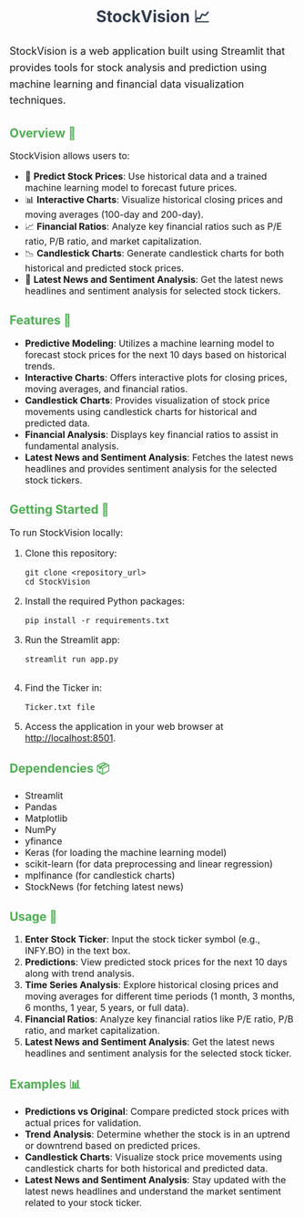 <h1 style="text-align: center; color: #2E3B4E;">StockVision 📈</h1>

<p style="font-size: 18px; line-height: 1.6;">StockVision is a web application built using Streamlit that provides tools for stock analysis and prediction using machine learning and financial data visualization techniques.</p>  

<h2 style="color: #4CAF50;">Overview 🚀</h2>   
<p style="font-size: 16px;">StockVision allows users to:</p>   
<ul style="font-size: 16px;">
    <li>🧠 <b>Predict Stock Prices</b>: Use historical data and a trained machine learning model to forecast future prices.</li>
    <li>📊 <b>Interactive Charts</b>: Visualize historical closing prices and moving averages (100-day and 200-day).</li>
    <li>📈 <b>Financial Ratios</b>: Analyze key financial ratios such as P/E ratio, P/B ratio, and market capitalization.</li>
    <li>📉 <b>Candlestick Charts</b>: Generate candlestick charts for both historical and predicted stock prices.</li>
    <li>📰 <b>Latest News and Sentiment Analysis</b>: Get the latest news headlines and sentiment analysis for selected stock tickers.</li>
</ul>

<h2 style="color: #4CAF50;">Features 🌟</h2>
<ul style="font-size: 16px;">
    <li><b>Predictive Modeling</b>: Utilizes a machine learning model to forecast stock prices for the next 10 days based on historical trends.</li>
    <li><b>Interactive Charts</b>: Offers interactive plots for closing prices, moving averages, and financial ratios.</li>
    <li><b>Candlestick Charts</b>: Provides visualization of stock price movements using candlestick charts for historical and predicted data.</li>
    <li><b>Financial Analysis</b>: Displays key financial ratios to assist in fundamental analysis.</li>
    <li><b>Latest News and Sentiment Analysis</b>: Fetches the latest news headlines and provides sentiment analysis for the selected stock tickers.</li>
</ul>

<h2 style="color: #4CAF50;">Getting Started 🚀</h2>
<p style="font-size: 16px;">To run StockVision locally:</p>
<ol style="font-size: 16px;">
    <li>Clone this repository:
        <pre><code>git clone &lt;repository_url&gt;
cd StockVision
</code></pre>
    </li>
    <li>Install the required Python packages:
        <pre><code>pip install -r requirements.txt
</code></pre>
    </li>
    <li>Run the Streamlit app:
        <pre><code>streamlit run app.py
        </code></pre>
    </li>
    <li>Find the Ticker in:
        <pre><code>Ticker.txt file
</code></pre>
    </li>
    <li>Access the application in your web browser at <a href="http://localhost:8501">http://localhost:8501</a>.</li>
</ol>

<h2 style="color: #4CAF50;">Dependencies 📦</h2>
<ul style="font-size: 16px;">
    <li>Streamlit</li>
    <li>Pandas</li>
    <li>Matplotlib</li>
    <li>NumPy</li>
    <li>yfinance</li>
    <li>Keras (for loading the machine learning model)</li>
    <li>scikit-learn (for data preprocessing and linear regression)</li>
    <li>mplfinance (for candlestick charts)</li>
    <li>StockNews (for fetching latest news)</li>
</ul>

<h2 style="color: #4CAF50;">Usage 📝</h2>
<ol style="font-size: 16px;">
    <li><b>Enter Stock Ticker</b>: Input the stock ticker symbol (e.g., INFY.BO) in the text box.</li>
    <li><b>Predictions</b>: View predicted stock prices for the next 10 days along with trend analysis.</li>
    <li><b>Time Series Analysis</b>: Explore historical closing prices and moving averages for different time periods (1 month, 3 months, 6 months, 1 year, 5 years, or full data).</li>
    <li><b>Financial Ratios</b>: Analyze key financial ratios like P/E ratio, P/B ratio, and market capitalization.</li>
    <li><b>Latest News and Sentiment Analysis</b>: Get the latest news headlines and sentiment analysis for the selected stock ticker.</li>
</ol>

<h2 style="color: #4CAF50;">Examples 📊</h2>
<ul style="font-size: 16px;">
    <li><b>Predictions vs Original</b>: Compare predicted stock prices with actual prices for validation.</li>
    <li><b>Trend Analysis</b>: Determine whether the stock is in an uptrend or downtrend based on predicted prices.</li>
    <li><b>Candlestick Charts</b>: Visualize stock price movements using candlestick charts for both historical and predicted data.</li>
    <li><b>Latest News and Sentiment Analysis</b>: Stay updated with the latest news headlines and understand the market sentiment related to your stock ticker.</li>
</ul>
    
